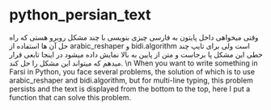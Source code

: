 # python_persian_text
وقتی میخواهی داخل پایتون به فارسی چیزی بنویسی با چند مشکل روبرو هستی که راه حل آن ها استفاده از arabic_reshaper و bidi.algorithm است ولی برای تایپ چند خطی این مشکل پا برجاست و متن از پایین به بالا نمایش داده میشود در اینجا تابعی قرار میدهم که میتواند این مشکل را حل کند.
\n
When you want to write something in Farsi in Python, you face several problems, the solution of which is to use arabic_reshaper and bidi.algorithm, but for multi-line typing, this problem persists and the text is displayed from the bottom to the top, here I put a function that can solve this problem.
